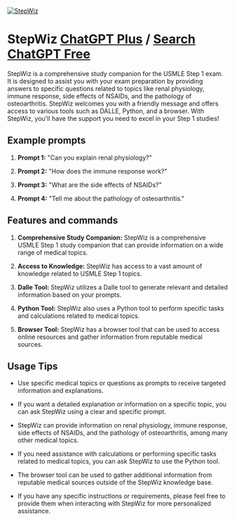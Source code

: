 
[![StepWiz](https://files.oaiusercontent.com/file-24GpiSA3awbn8SF4m9Y9cipf?se=2123-10-18T19%3A05%3A57Z&sp=r&sv=2021-08-06&sr=b&rscc=max-age%3D31536000%2C%20immutable&rscd=attachment%3B%20filename%3D3df61c0d-737f-427e-a2e4-9656c8521cc1.png&sig=i84L4lXEr/NxRadlD7gBbbBHt1r9atIeMv/ttrjmJ14%3D)](https://chat.openai.com/g/g-5GOaU9dj5-stepwiz)

# StepWiz [ChatGPT Plus](https://chat.openai.com/g/g-5GOaU9dj5-stepwiz) / [Search ChatGPT Free](https://gptcall.net/index.html#/?search=StepWiz)

StepWiz is a comprehensive study companion for the USMLE Step 1 exam. It is designed to assist you with your exam preparation by providing answers to specific questions related to topics like renal physiology, immune response, side effects of NSAIDs, and the pathology of osteoarthritis. StepWiz welcomes you with a friendly message and offers access to various tools such as DALLE, Python, and a browser. With StepWiz, you'll have the support you need to excel in your Step 1 studies!

## Example prompts

1. **Prompt 1:** "Can you explain renal physiology?"

2. **Prompt 2:** "How does the immune response work?"

3. **Prompt 3:** "What are the side effects of NSAIDs?"

4. **Prompt 4:** "Tell me about the pathology of osteoarthritis."

## Features and commands

1. **Comprehensive Study Companion:** StepWiz is a comprehensive USMLE Step 1 study companion that can provide information on a wide range of medical topics.

2. **Access to Knowledge:** StepWiz has access to a vast amount of knowledge related to USMLE Step 1 topics.

3. **Dalle Tool:** StepWiz utilizes a Dalle tool to generate relevant and detailed information based on your prompts.

4. **Python Tool:** StepWiz also uses a Python tool to perform specific tasks and calculations related to medical topics.

5. **Browser Tool:** StepWiz has a browser tool that can be used to access online resources and gather information from reputable medical sources.

## Usage Tips

- Use specific medical topics or questions as prompts to receive targeted information and explanations.

- If you want a detailed explanation or information on a specific topic, you can ask StepWiz using a clear and specific prompt.

- StepWiz can provide information on renal physiology, immune response, side effects of NSAIDs, and the pathology of osteoarthritis, among many other medical topics.

- If you need assistance with calculations or performing specific tasks related to medical topics, you can ask StepWiz to use the Python tool.

- The browser tool can be used to gather additional information from reputable medical sources outside of the StepWiz knowledge base.

- If you have any specific instructions or requirements, please feel free to provide them when interacting with StepWiz for more personalized assistance.


